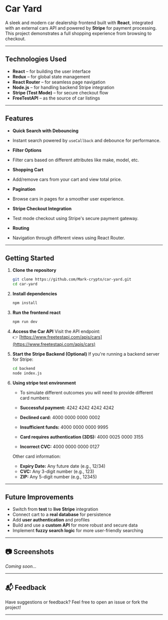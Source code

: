 #  Car Yard

A sleek and modern car dealership frontend built with **React**, integrated with an external cars API and powered by **Stripe** for payment processing. This project demonstrates a full shopping experience from browsing to checkout.

---

##  Technologies Used

- **React** – for building the user interface
- **Redux** – for global state management
- **React Router** – for seamless page navigation
- **Node.js** – for handling backend Stripe integration
- **Stripe (Test Mode)** – for secure checkout flow
- **FreeTestAPI** – as the source of car listings

---

##  Features

-  **Quick Search with Debouncing**
  - Instant search powered by `useCallback` and debounce for performance.
  
-  **Filter Options**
  - Filter cars based on different attributes like make, model, etc.
  
-  **Shopping Cart**
  - Add/remove cars from your cart and view total price.

-  **Pagination**
  - Browse cars in pages for a smoother user experience.

-  **Stripe Checkout Integration**
  - Test mode checkout using Stripe's secure payment gateway.

-  **Routing**
  - Navigation through different views using React Router.

---

##  Getting Started

1. **Clone the repository**
   ```bash
   git clone https://github.com/Mark-crypto/car-yard.git
   cd car-yard
   ```

2. **Install dependencies**
   ```bash
   npm install
   ```

3. **Run the frontend react**
   ```bash
   npm run dev
   ```

4. **Access the Car API**
   Visit the API endpoint:  
   👉 [https://www.freetestapi.com/apis/cars](https://www.freetestapi.com/apis/cars)

5. **Start the Stripe Backend (Optional)**
   If you're running a backend server for Stripe:
   ```bash
   cd backend
   node index.js
   ```
6. **Using stripe test environment**
   - To simulate different outcomes you will need to provide different card numbers:
  
   - **Successful payment:** 4242 4242 4242 4242
   - **Declined card:**	4000 0000 0000 0002
   - **Insufficient funds:**	4000 0000 0000 9995
   - **Card requires authentication (3DS):**	4000 0025 0000 3155
   - **Incorrect CVC:**	4000 0000 0000 0127

   Other card information:
   - **Expiry Date:** Any future date (e.g., 12/34)
   - **CVC:** Any 3-digit number (e.g., 123)
   - **ZIP:** Any 5-digit number (e.g., 12345)

---

##  Future Improvements

-  Switch from **test** to **live Stripe** integration  
-  Connect cart to a **real database** for persistence  
-  Add **user authentication** and profiles  
-  Build and use a **custom API** for more robust and secure data  
-  Implement **fuzzy search logic** for more user-friendly searching  

---

## 📷 Screenshots

_Coming soon..._

---

## 📬 Feedback

Have suggestions or feedback? Feel free to open an issue or fork the project!

---

